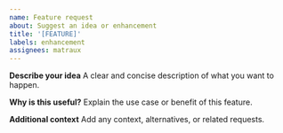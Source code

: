 ```yaml
---
name: Feature request
about: Suggest an idea or enhancement
title: '[FEATURE]'
labels: enhancement
assignees: matraux
---
```


**Describe your idea**
A clear and concise description of what you want to happen.


**Why is this useful?**
Explain the use case or benefit of this feature.


**Additional context**
Add any context, alternatives, or related requests.